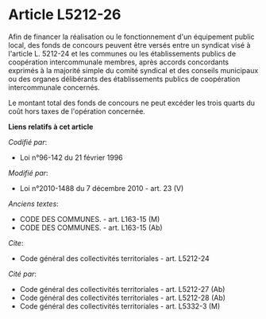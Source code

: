 # Article L5212-26

Afin de financer la réalisation ou le fonctionnement d'un équipement public local, des fonds de concours peuvent être versés
entre un syndicat visé à l'article L. 5212-24 et les communes ou les établissements publics de coopération intercommunale
membres, après accords concordants exprimés à la majorité simple du comité syndical et des conseils municipaux ou des organes
délibérants des établissements publics de coopération intercommunale concernés.

Le montant total des fonds de concours ne peut excéder les trois quarts du coût hors taxes de l'opération concernée.

**Liens relatifs à cet article**

_Codifié par_:

  - Loi n°96-142 du 21 février 1996

_Modifié par_:

  - Loi n°2010-1488 du 7 décembre 2010 - art. 23 (V)

_Anciens textes_:

  - CODE DES COMMUNES. - art. L163-15 (M)
  - CODE DES COMMUNES. - art. L163-15 (Ab)

_Cite_:

  - Code général des collectivités territoriales - art. L5212-24

_Cité par_:

  - Code général des collectivités territoriales - art. L5212-27 (Ab)
  - Code général des collectivités territoriales - art. L5212-28 (Ab)
  - Code général des collectivités territoriales - art. L5332-3 (M)
